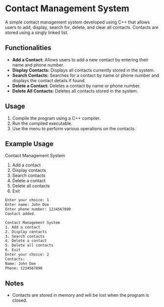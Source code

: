 # Contact Management System

A simple contact management system developed using C++ that allows users to add, display, search for, delete, and clear all contacts. Contacts are stored using a singly linked list.

## Functionalities

- **Add a Contact:** Allows users to add a new contact by entering their name and phone number.
- **Display Contacts:** Displays all contacts currently stored in the system.
- **Search Contacts:** Searches for a contact by name or phone number and displays the contact details if found.
- **Delete a Contact:** Deletes a contact by name or phone number.
- **Delete All Contacts:** Deletes all contacts stored in the system.

## Usage

1. Compile the program using a C++ compiler.
2. Run the compiled executable.
3. Use the menu to perform various operations on the contacts.

## Example Usage

Contact Management System
1. Add a contact
2. Display contacts
3. Search contacts
4. Delete a contact
5. Delete all contacts
6. Exit
```sh
Enter your choice: 1
Enter name: John Doe
Enter phone number: 1234567890
Contact added.

Contact Management System
1. Add a contact
2. Display contacts
3. Search contacts
4. Delete a contact
5. Delete all contacts
6. Exit
Enter your choice: 2
Contacts:
Name: John Doe
Phone: 1234567890
```
## Notes

- Contacts are stored in memory and will be lost when the program is closed.



